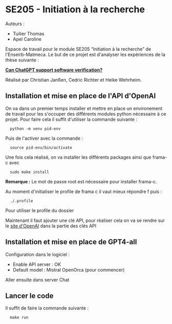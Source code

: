 # SE205 - Initiation à la recherche

Auteurs :

- Tuilier Thomas
- Apel Caroline

Espace de travail pour le module SE205 “Initiation à la recherche” de l'Enseirb-Matmeca. Le but de ce projet est d'analyser les expériences de la thèse suivante :

**[Can ChatGPT support software verification?
](https://arxiv.org/pdf/2311.02433.pdf)**

Réalisé par Christian Janßen, Cedric Richter et Heike Wehrheim.

## Installation et mise en place de l'API d'OpenAI

On va dans un premier temps installer et mettre en place un environement de travail pour les s'occuper des différents modules python nécessaire à ce projet. Pour faire cela il suffit d'utiliser la commande suivante :

```
  python -m venv pid-env
```

Puis de l'activer avec la commande :

```
  source pid-env/bin/activate
```

Une fois cela réalisé, on va installer les différents packages ainsi que frama-c avec

```
  sudo make install
```

**Remarque :** Le mot de passe root est nécessaire pour installer frama-c.

Au moment d'initialiser le profile de frama c il vaut mieux répondre f puis :

```
  ./.profile
```

Pour utiliser le profile du dossier

Maintenant il faut ajouter une clé API, pour réaliser cela on va se rendre sur le [site d'OpenAI](https://platform.openai.com/api-keys) dans la partie des clés API

## Installation et mise en place de GPT4-all

Configuration dans le logiciel :

- Enable API server : OK
- Default model : Mistral OpenOrca (pour commencer)

Aller ensuite dans server Chat

## Lancer le code

Il suffit de faire la commande suivante :

```
  make run
```
